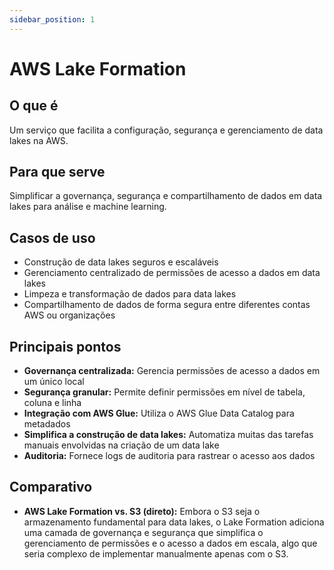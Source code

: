 ```yaml
---
sidebar_position: 1
---
```


# AWS Lake Formation

## O que é
Um serviço que facilita a configuração, segurança e gerenciamento de data lakes na AWS.

## Para que serve
Simplificar a governança, segurança e compartilhamento de dados em data lakes para análise e machine learning.

## Casos de uso
- Construção de data lakes seguros e escaláveis
- Gerenciamento centralizado de permissões de acesso a dados em data lakes
- Limpeza e transformação de dados para data lakes
- Compartilhamento de dados de forma segura entre diferentes contas AWS ou organizações

## Principais pontos
- **Governança centralizada:** Gerencia permissões de acesso a dados em um único local
- **Segurança granular:** Permite definir permissões em nível de tabela, coluna e linha
- **Integração com AWS Glue:** Utiliza o AWS Glue Data Catalog para metadados
- **Simplifica a construção de data lakes:** Automatiza muitas das tarefas manuais envolvidas na criação de um data lake
- **Auditoria:** Fornece logs de auditoria para rastrear o acesso aos dados

## Comparativo
- **AWS Lake Formation vs. S3 (direto):** Embora o S3 seja o armazenamento fundamental para data lakes, o Lake Formation adiciona uma camada de governança e segurança que simplifica o gerenciamento de permissões e o acesso a dados em escala, algo que seria complexo de implementar manualmente apenas com o S3. 